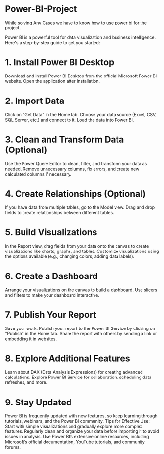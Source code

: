 # Power-BI-Project
While solving Any Cases we have to know how to use power bi for the project.

Power BI is a powerful tool for data visualization and business intelligence. Here's a step-by-step guide to get you started:

# 1. Install Power BI Desktop
Download and install Power BI Desktop from the official Microsoft Power BI website.
Open the application after installation.
# 2. Import Data
Click on "Get Data" in the Home tab.
Choose your data source (Excel, CSV, SQL Server, etc.) and connect to it.
Load the data into Power BI.
# 3. Clean and Transform Data (Optional)
Use the Power Query Editor to clean, filter, and transform your data as needed.
Remove unnecessary columns, fix errors, and create new calculated columns if necessary.
# 4. Create Relationships (Optional)
If you have data from multiple tables, go to the Model view.
Drag and drop fields to create relationships between different tables.
# 5. Build Visualizations
In the Report view, drag fields from your data onto the canvas to create visualizations like charts, graphs, and tables.
Customize visualizations using the options available (e.g., changing colors, adding data labels).
# 6. Create a Dashboard
Arrange your visualizations on the canvas to build a dashboard.
Use slicers and filters to make your dashboard interactive.
# 7. Publish Your Report
Save your work.
Publish your report to the Power BI Service by clicking on "Publish" in the Home tab.
Share the report with others by sending a link or embedding it in websites.
# 8. Explore Additional Features
Learn about DAX (Data Analysis Expressions) for creating advanced calculations.
Explore Power BI Service for collaboration, scheduling data refreshes, and more.
# 9. Stay Updated
Power BI is frequently updated with new features, so keep learning through tutorials, webinars, and the Power BI community.
Tips for Effective Use:
Start with simple visualizations and gradually explore more complex features.
Regularly clean and organize your data before importing it to avoid issues in analysis.
Use Power BI’s extensive online resources, including Microsoft’s official documentation, YouTube tutorials, and community forums.
